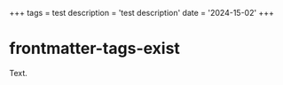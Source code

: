 +++
tags = test
description = 'test description'
date = '2024-15-02'
+++

# frontmatter-tags-exist

Text.
